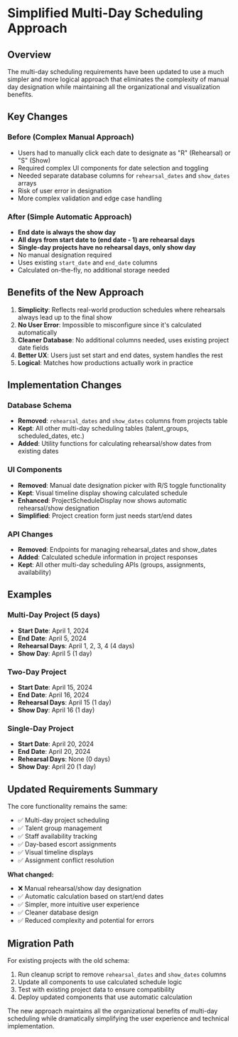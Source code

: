 # Simplified Multi-Day Scheduling Approach

## Overview

The multi-day scheduling requirements have been updated to use a much simpler and more logical approach that eliminates the complexity of manual day designation while maintaining all the organizational and visualization benefits.

## Key Changes

### Before (Complex Manual Approach)
- Users had to manually click each date to designate as "R" (Rehearsal) or "S" (Show)
- Required complex UI components for date selection and toggling
- Needed separate database columns for `rehearsal_dates` and `show_dates` arrays
- Risk of user error in designation
- More complex validation and edge case handling

### After (Simple Automatic Approach)
- **End date is always the show day**
- **All days from start date to (end date - 1) are rehearsal days**
- **Single-day projects have no rehearsal days, only show day**
- No manual designation required
- Uses existing `start_date` and `end_date` columns
- Calculated on-the-fly, no additional storage needed

## Benefits of the New Approach

1. **Simplicity**: Reflects real-world production schedules where rehearsals always lead up to the final show
2. **No User Error**: Impossible to misconfigure since it's calculated automatically
3. **Cleaner Database**: No additional columns needed, uses existing project date fields
4. **Better UX**: Users just set start and end dates, system handles the rest
5. **Logical**: Matches how productions actually work in practice

## Implementation Changes

### Database Schema
- **Removed**: `rehearsal_dates` and `show_dates` columns from projects table
- **Kept**: All other multi-day scheduling tables (talent_groups, scheduled_dates, etc.)
- **Added**: Utility functions for calculating rehearsal/show dates from existing dates

### UI Components
- **Removed**: Manual date designation picker with R/S toggle functionality
- **Kept**: Visual timeline display showing calculated schedule
- **Enhanced**: ProjectScheduleDisplay now shows automatic rehearsal/show designation
- **Simplified**: Project creation form just needs start/end dates

### API Changes
- **Removed**: Endpoints for managing rehearsal_dates and show_dates
- **Added**: Calculated schedule information in project responses
- **Kept**: All other multi-day scheduling APIs (groups, assignments, availability)

## Examples

### Multi-Day Project (5 days)
- **Start Date**: April 1, 2024
- **End Date**: April 5, 2024
- **Rehearsal Days**: April 1, 2, 3, 4 (4 days)
- **Show Day**: April 5 (1 day)

### Two-Day Project
- **Start Date**: April 15, 2024
- **End Date**: April 16, 2024
- **Rehearsal Days**: April 15 (1 day)
- **Show Day**: April 16 (1 day)

### Single-Day Project
- **Start Date**: April 20, 2024
- **End Date**: April 20, 2024
- **Rehearsal Days**: None (0 days)
- **Show Day**: April 20 (1 day)

## Updated Requirements Summary

The core functionality remains the same:
- ✅ Multi-day project scheduling
- ✅ Talent group management
- ✅ Staff availability tracking
- ✅ Day-based escort assignments
- ✅ Visual timeline displays
- ✅ Assignment conflict resolution

**What changed:**
- ❌ Manual rehearsal/show day designation
- ✅ Automatic calculation based on start/end dates
- ✅ Simpler, more intuitive user experience
- ✅ Cleaner database design
- ✅ Reduced complexity and potential for errors

## Migration Path

For existing projects with the old schema:
1. Run cleanup script to remove `rehearsal_dates` and `show_dates` columns
2. Update all components to use calculated schedule logic
3. Test with existing project data to ensure compatibility
4. Deploy updated components that use automatic calculation

The new approach maintains all the organizational benefits of multi-day scheduling while dramatically simplifying the user experience and technical implementation.